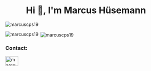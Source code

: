 <h1 align="center">Hi 👋, I'm Marcus Hüsemann</h1>
<p align="left"> <img src="https://komarev.com/ghpvc/?username=marcuscps19&label=Profile%20views&color=929596&style=flat" alt="marcuscps19" /> </p>

<p><img align="left" src="https://github-readme-stats.vercel.app/api/top-langs?username=marcuscps19&show_icons=true&locale=en&layout=compact" alt="marcuscps19" /></p>

<p>&nbsp;<img align="center" src="https://github-readme-stats.vercel.app/api?username=marcuscps19&show_icons=true&locale=en" alt="marcuscps19" /></p>

<h3 align="left">Contact: </h3>
<p align="left">
<a href="https://linkedin.com/in/marcus-husemann" target="blank"><img align="center" src="https://raw.githubusercontent.com/rahuldkjain/github-profile-readme-generator/master/src/images/icons/Social/linked-in-alt.svg" alt="marcus-husemann" height="30" width="40" /></a>
</p>
